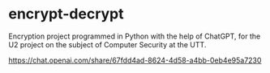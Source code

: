 # encrypt-decrypt
Encryption project programmed in Python with the help of ChatGPT, for the U2 project on the subject of Computer Security at the UTT.

https://chat.openai.com/share/67fdd4ad-8624-4d58-a4bb-0eb4e95a7230
